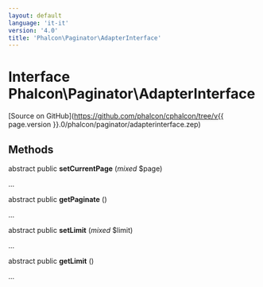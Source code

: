 ```yaml
---
layout: default
language: 'it-it'
version: '4.0'
title: 'Phalcon\Paginator\AdapterInterface'
---
```

# Interface **Phalcon\Paginator\AdapterInterface**

[Source on GitHub](https://github.com/phalcon/cphalcon/tree/v{{ page.version }}.0/phalcon/paginator/adapterinterface.zep)

## Methods

abstract public **setCurrentPage** (*mixed* $page)

...

abstract public **getPaginate** ()

...

abstract public **setLimit** (*mixed* $limit)

...

abstract public **getLimit** ()

...